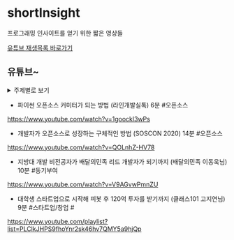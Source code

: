 # shortInsight
프로그래밍 인사이트를 얻기 위한 짧은 영상들

[유튜브 재생목록 바로가기]


## 유튜브~ 

<details>
<summary>주제별로 보기</summary>

<div markdown="1">
  
[오픈소스] 
  
[스타트업/창업] 
  
[동기부여] 
  
  

</div>
</details>




* 파이썬 오픈소스 커미터가 되는 방법 (라인개발실톡) 6분 #오픈소스

https://www.youtube.com/watch?v=1goockl3wPs

* 개발자가 오픈소스로 성장하는 구체적인 방법 (SOSCON 2020) 14분 #오픈소스

https://www.youtube.com/watch?v=QOLnhZ-HV78


* 지방대 개발 비전공자가 배달의민족 리드 개발자가 되기까지 (배달의민족 이동욱님) 10분 #동기부여

https://www.youtube.com/watch?v=V9AGvwPmnZU

* 대학생 스타트업으로 시작해 피봇 후 120억 투자를 받기까지 (클래스101 고지연님) 9분 #스타트업/창업 #

https://www.youtube.com/playlist?list=PLClkJHPS9fhoYnr2sk46hv7QMY5a9hjQp


[유튜브 재생목록 바로가기]: https://www.youtube.com/playlist?list=PLClkJHPS9fhp7BXWxGxsJ2zuyS_PKsm-F

[오픈소스]: https://www.youtube.com/playlist?list=PLClkJHPS9fhpA1VOqjq7kx7G3MkaquuFU
[스타트업/창업]: https://www.youtube.com/playlist?list=PLClkJHPS9fhoYnr2sk46hv7QMY5a9hjQp 
[동기부여]: https://www.youtube.com/playlist?list=PLClkJHPS9fhp9n08hpouQisVEbArEH-FG
